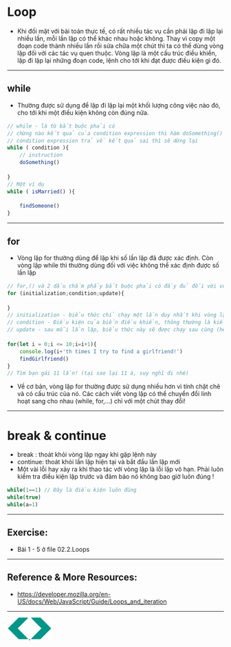 # Loop
- Khi đối mặt với bài toán thực tế, có rất nhiều tác vụ cần phải lặp đi lặp lại nhiều lần, mỗi lần lặp có thể khác nhau hoặc không. Thay vì copy một đoạn code thành nhiều lần rồi sửa chữa một chút thì ta có thể dùng vòng lặp đối với các tác vụ quen thuộc. Vòng lặp là một cấu trúc điều khiển, lặp đi lặp lại những đoạn code, lệnh cho tới khi đạt được điều kiện gì đó. 

---

## while 
- Thường được sử dụng để lặp đi lặp lại một khối lượng công việc nào đó, cho tới khi một điều kiện không còn đúng nữa.

```js
// while - là từ bắt buộc phải có
// chừng nào kết quả của condition expression thì hàm doSomething() sẽ lặp lại liên tục cho tới khi 
// condition expression trả về kết quả sai thì sẽ dừng lại
while ( condition ){
    // instruction
    doSomething()
    
}
// Một ví dụ
while ( isMarried() ){
    
    findSomeone()
}

```

---

## for 
- Vòng lặp for thường dùng để lặp khi số lần lặp đã được xác định. Còn vòng lặp while thì thường dùng đối với việc không thể xác định được số lần lặp 

```js
// for,() và 2 dấu chấm phẩy bắt buộc phải có đầy đủ đối với vòng lặp for cổ điển 
for (initialization;condition;update){

}
// initialization - biểu thức chỉ chạy một lần duy nhất khi vòng lặp bắt đầu, thông thường để khai báo biến điều khiển
// condition - Điều kiện của biến điều khiển, thông thường là kiểm tra xem đã đủ số lần lặp chưa
// update - sau mỗi lần lặp, biểu thức này sẽ được chạy sau cùng (hết đoạn code ở trong thân vòng lặp), thường dùng để cập nhật biến điều khiển tăng hoặc giảm

for(let i = 0;i <= 10;i=i+1){
    console.log(i+'th times I try to find a girlfriend!')
    findGirlfriend()
}
// Tìm bạn gái 11 lần! (tại sao lại 11 à, suy nghĩ đi nhé)
```

- Về cơ bản, vòng lặp for thường được sử dụng nhiều hơn vì tính chặt chẽ và có cấu trúc của nó. Các cách viết vòng lặp có thể chuyển đổi linh hoạt sang cho nhau (while, for,...) chỉ với một chút thay đổi!

---

# break & continue
- break : thoát khỏi vòng lặp ngay khi gặp lệnh này
- continue: thoát khỏi lần lặp hiện tại và bắt đầu lần lặp mới
- Một vài lỗi hay xảy ra khi thao tác với vòng lặp là lỗi lặp vô hạn. Phải luôn kiểm tra điều kiện lặp trước và đảm bảo nó không bao giờ luôn đúng !
```js
while(1==1) // Đây là điều kiện luôn đúng
while(true)
while(a=1)

```

---

## Exercise:
- Bài 1 - 5 ở file 02.2.Loops
---

## Reference & More Resources: 
* https://developer.mozilla.org/en-US/docs/Web/JavaScript/Guide/Loops_and_iteration





---
<!-- Navigator -->
<div>
<a href="./Lecture-06.1.Branching.md">
    <img width=50 src="../sources/left-arrow.svg" >
</a>
<a href="./Lecture-07.2.Array.md">
    <img  width=50 src="../sources/right-arrow.svg">
    </a>
</div>
<!-- Navigator -->
